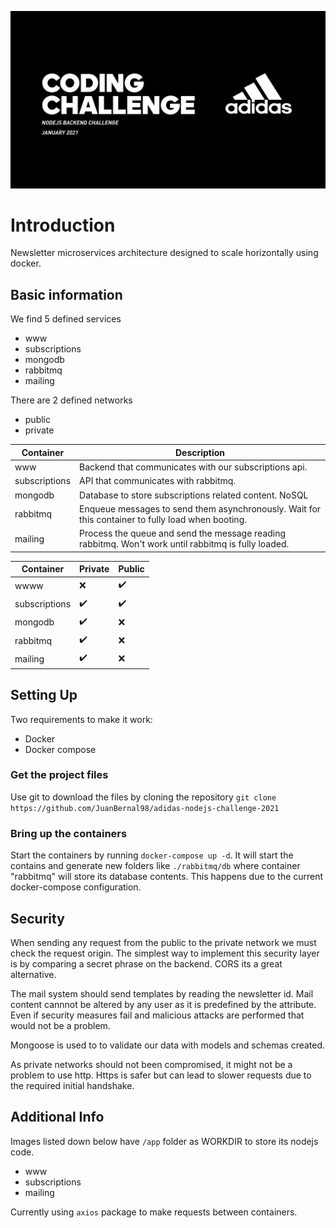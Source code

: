 ![alt text](https://github.com/juanbernal98/adidas-nodejs-challenge-2021/blob/main/screenshot.PNG?raw=true)

# Introduction

Newsletter microservices architecture designed to scale horizontally using docker.

## Basic information

We find 5 defined services

- www
- subscriptions
- mongodb
- rabbitmq
- mailing

There are 2 defined networks

- public
- private

| Container     | Description                                                                                           |
| ------------- | ----------------------------------------------------------------------------------------------------- |
| www           | Backend that communicates with our subscriptions api.                                                 |
| subscriptions | API that communicates with rabbitmq.                                                                  |
| mongodb       | Database to store subscriptions related content. NoSQL                                                |
| rabbitmq      | Enqueue messages to send them asynchronously. Wait for this container to fully load when booting. |
| mailing       | Process the queue and send the message reading rabbitmq. Won't work until rabbitmq is fully loaded.    |

| Container     | Private            | Public             |
| ------------- | ------------------ | ------------------ |
| wwww          | :x:                | :heavy_check_mark: |
| subscriptions | :heavy_check_mark: | :heavy_check_mark: |
| mongodb       | :heavy_check_mark: | :x:                |
| rabbitmq      | :heavy_check_mark: | :x:                |
| mailing       | :heavy_check_mark: | :x:                |

## Setting Up

Two requirements to make it work:

- Docker
- Docker compose

### Get the project files

Use git to download the files by cloning the repository `git clone https://github.com/JuanBernal98/adidas-nodejs-challenge-2021`

### Bring up the containers

Start the containers by running `docker-compose up -d`. It will start the contains and generate new folders like `./rabbitmq/db` where container "rabbitmq" will store its database contents. This happens due to the current docker-compose configuration.

## Security

When sending any request from the public to the private network we must check the request origin. The simplest way to implement this security layer is by comparing a secret phrase on the backend. CORS its a great alternative. 

The mail system should send templates by reading the newsletter id. Mail content cannnot be altered by any user as it is predefined by the attribute. Even if security measures fail and malicious attacks are performed that would not be a problem.

Mongoose is used to to validate our data with models and schemas created.

As private networks should not been compromised, it might not be a problem to use http. Https is safer but can lead to slower requests due to the required initial handshake.

## Additional Info

Images listed down below have `/app` folder as WORKDIR to store its nodejs code.

- www
- subscriptions
- mailing

Currently using `axios` package to make requests between containers.